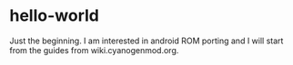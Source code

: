 # hello-world 
Just the beginning.
I am interested in android ROM porting and I will start from the guides from wiki.cyanogenmod.org.
